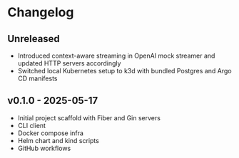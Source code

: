 # Changelog

## Unreleased
- Introduced context-aware streaming in OpenAI mock streamer and updated HTTP servers accordingly
- Switched local Kubernetes setup to k3d with bundled Postgres and Argo CD manifests

## v0.1.0 - 2025-05-17
- Initial project scaffold with Fiber and Gin servers
- CLI client
- Docker compose infra
- Helm chart and kind scripts
- GitHub workflows

